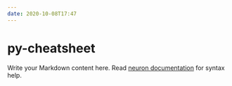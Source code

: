 ```yaml
---
date: 2020-10-08T17:47
---
```


# py-cheatsheet

Write your Markdown content here. Read [neuron documentation](https://neuron.zettel.page/2011404.html) for syntax help.

